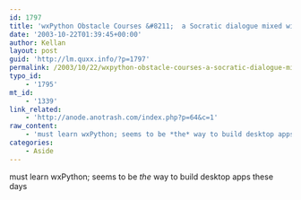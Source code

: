 ```yaml
---
id: 1797
title: 'wxPython Obstacle Courses &#8211;  a Socratic dialogue mixed with a tutorial mixed with a scavenger hunt.'
date: '2003-10-22T01:39:45+00:00'
author: Kellan
layout: post
guid: 'http://lm.quxx.info/?p=1797'
permalink: /2003/10/22/wxpython-obstacle-courses-a-socratic-dialogue-mixed-with-a-tutorial-mixed-with-a-scavenger-hunt/
typo_id:
    - '1795'
mt_id:
    - '1339'
link_related:
    - 'http://anode.anotrash.com/index.php?p=64&c=1'
raw_content:
    - 'must learn wxPython; seems to be *the* way to build desktop apps these days'
categories:
    - Aside
---
```


must learn wxPython; seems to be *the* way to build desktop apps these days